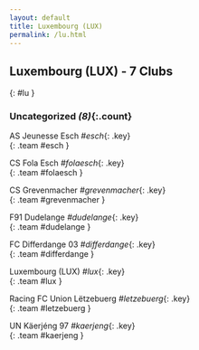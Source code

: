 ```yaml
---
layout: default
title: Luxembourg (LUX)
permalink: /lu.html
---
```



## Luxembourg (LUX) - 7 Clubs
{: #lu }









### Uncategorized _(8)_{:.count}


AS Jeunesse Esch   _#esch_{: .key} <br>
{: .team #esch }

CS Fola Esch   _#folaesch_{: .key} <br>
{: .team #folaesch }

CS Grevenmacher   _#grevenmacher_{: .key} <br>
{: .team #grevenmacher }

F91 Dudelange   _#dudelange_{: .key} <br>
{: .team #dudelange }

FC Differdange 03   _#differdange_{: .key} <br>
{: .team #differdange }

Luxembourg  (LUX)  _#lux_{: .key} <br>
{: .team #lux }

Racing FC Union Lëtzebuerg   _#letzebuerg_{: .key} <br>
{: .team #letzebuerg }

UN Käerjéng 97   _#kaerjeng_{: .key} <br>
{: .team #kaerjeng }


 
